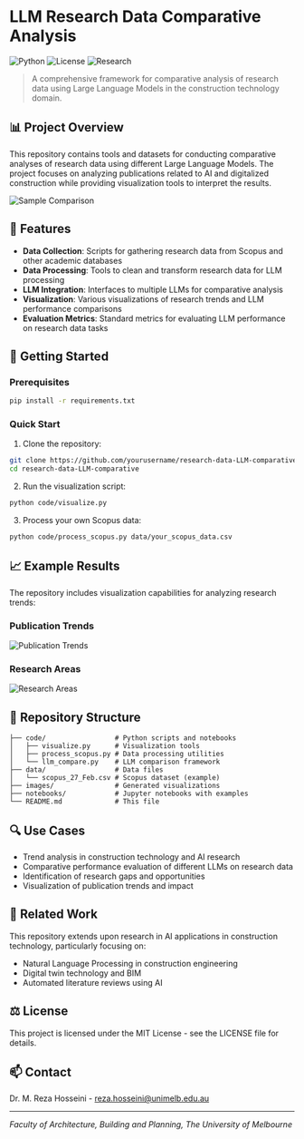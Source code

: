 # LLM Research Data Comparative Analysis

![Python](https://img.shields.io/badge/Python-3.8%2B-blue)
![License](https://img.shields.io/badge/License-MIT-green)
![Research](https://img.shields.io/badge/Research-NLP-orange)

> A comprehensive framework for comparative analysis of research data using Large Language Models in the construction technology domain.

## 📊 Project Overview

This repository contains tools and datasets for conducting comparative analyses of research data using different Large Language Models. The project focuses on analyzing publications related to AI and digitalized construction while providing visualization tools to interpret the results.

![Sample Comparison](images/llm_comparison_radar.png)

## 🌟 Features

- **Data Collection**: Scripts for gathering research data from Scopus and other academic databases
- **Data Processing**: Tools to clean and transform research data for LLM processing
- **LLM Integration**: Interfaces to multiple LLMs for comparative analysis
- **Visualization**: Various visualizations of research trends and LLM performance comparisons
- **Evaluation Metrics**: Standard metrics for evaluating LLM performance on research data tasks

## 🚀 Getting Started

### Prerequisites

```bash
pip install -r requirements.txt
```

### Quick Start

1. Clone the repository:
```bash
git clone https://github.com/yourusername/research-data-LLM-comparative.git
cd research-data-LLM-comparative
```

2. Run the visualization script:
```bash
python code/visualize.py
```

3. Process your own Scopus data:
```bash
python code/process_scopus.py data/your_scopus_data.csv
```

## 📈 Example Results

The repository includes visualization capabilities for analyzing research trends:

### Publication Trends
![Publication Trends](images/publications_by_year.png)

### Research Areas
![Research Areas](images/top_research_areas.png)

## 📁 Repository Structure

```
├── code/                 # Python scripts and notebooks
│   ├── visualize.py      # Visualization tools
│   ├── process_scopus.py # Data processing utilities
│   └── llm_compare.py    # LLM comparison framework
├── data/                 # Data files
│   └── scopus_27_Feb.csv # Scopus dataset (example)
├── images/               # Generated visualizations
├── notebooks/            # Jupyter notebooks with examples
└── README.md             # This file
```

## 🔍 Use Cases

- Trend analysis in construction technology and AI research
- Comparative performance evaluation of different LLMs on research data
- Identification of research gaps and opportunities
- Visualization of publication trends and impact

## 🔗 Related Work

This repository extends upon research in AI applications in construction technology, particularly focusing on:

- Natural Language Processing in construction engineering
- Digital twin technology and BIM
- Automated literature reviews using AI

## ⚖️ License

This project is licensed under the MIT License - see the LICENSE file for details.

## 📫 Contact

Dr. M. Reza Hosseini - reza.hosseini@unimelb.edu.au

---

*Faculty of Architecture, Building and Planning, The University of Melbourne*
